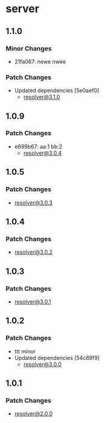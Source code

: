 # server

## 1.1.0

### Minor Changes

- 21fa067: newe nwee

### Patch Changes

- Updated dependencies [5e0aef0]
  - resolver@3.1.0

## 1.0.9

### Patch Changes

- e699b67: aa:1 bb:2
  - resolver@3.0.4

## 1.0.5

### Patch Changes

- resolver@3.0.3

## 1.0.4

### Patch Changes

- resolver@3.0.2

## 1.0.3

### Patch Changes

- resolver@3.0.1

## 1.0.2

### Patch Changes

- ttt minor
- Updated dependencies [54c89f9]
  - resolver@3.0.0

## 1.0.1

### Patch Changes

- resolver@2.0.0
